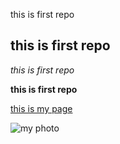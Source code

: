 this is first repo

## this is first repo ##

_this is first repo_

**this is first repo**

[this is my page]("https://www.linkedin.com/in/saied-saileem-16ba277b/")

![my photo](https://media.licdn.com/dms/image/C4E03AQHWW69NJkCPgg/profile-displayphoto-shrink_200_200/0?e=1575504000&v=beta&t=xrnLAay3DX9CXfeyKwt62AkqLqwj2ug-xo4Rx0EYtL8)
